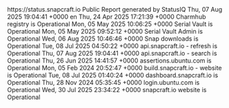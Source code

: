 <?xml version="1.0" encoding="UTF-8"?>
<rss version="2.0" xmlns:site24x7="https://www.site24x7.com/rssdefinitions.do#">
  <channel>
    <title>Snapcraft System Status - Status</title>
    <link>https://status.snapcraft.io</link>
    <description>Public Report generated by StatusIQ</description>
    <pubDate>Thu, 07 Aug 2025 19:04:41 +0000</pubDate>
    <language>en</language>
    <item>
      <title>Charmhub registry - Operational</title>
      <pubDate>Thu, 24 Apr 2025 17:21:39 +0000</pubDate>
      <description>Charmhub registry is Operational</description>
    </item>
    <item>
      <title>Serial Vault - Operational</title>
      <pubDate>Mon, 05 May 2025 10:06:25 +0000</pubDate>
      <description>Serial Vault is Operational</description>
    </item>
    <item>
      <title>Serial Vault Admin - Operational</title>
      <pubDate>Mon, 05 May 2025 09:52:12 +0000</pubDate>
      <description>Serial Vault Admin is Operational</description>
    </item>
    <item>
      <title>Snap downloads - Operational</title>
      <pubDate>Wed, 06 Aug 2025 10:46:46 +0000</pubDate>
      <description>Snap downloads is Operational</description>
    </item>
    <item>
      <title>api.snapcraft.io - refresh - Operational</title>
      <pubDate>Tue, 08 Jul 2025 04:50:22 +0000</pubDate>
      <description>api.snapcraft.io - refresh is Operational</description>
    </item>
    <item>
      <title>api.snapcraft.io - search - Operational</title>
      <pubDate>Thu, 07 Aug 2025 19:04:41 +0000</pubDate>
      <description>api.snapcraft.io - search is Operational</description>
    </item>
    <item>
      <title>assertions.ubuntu.com - Operational</title>
      <pubDate>Thu, 26 Jun 2025 14:41:57 +0000</pubDate>
      <description>assertions.ubuntu.com is Operational</description>
    </item>
    <item>
      <title>build.snapcraft.io - website - Operational</title>
      <pubDate>Mon, 05 Feb 2024 20:52:47 +0000</pubDate>
      <description>build.snapcraft.io - website is Operational</description>
    </item>
    <item>
      <title>dashboard.snapcraft.io - Operational</title>
      <pubDate>Tue, 08 Jul 2025 01:40:24 +0000</pubDate>
      <description>dashboard.snapcraft.io is Operational</description>
    </item>
    <item>
      <title>login.ubuntu.com - Operational</title>
      <pubDate>Thu, 28 Nov 2024 05:35:45 +0000</pubDate>
      <description>login.ubuntu.com is Operational</description>
    </item>
    <item>
      <title>snapcraft.io website - Operational</title>
      <pubDate>Wed, 30 Jul 2025 23:34:22 +0000</pubDate>
      <description>snapcraft.io website is Operational</description>
    </item>
  </channel>
</rss>
